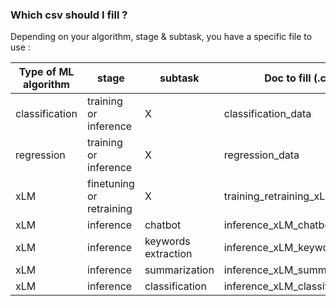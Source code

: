### Which csv should I fill ?

Depending on your algorithm, stage & subtask, you have a specific file to use :

| Type of ML algorithm |     stage       | subtask| Doc to fill (.csv or .json) |
| -------------------------- | ------ | ------ | ------ |
| classification          | training or inference  | X| classification_data |
| regression          | training or inference  | X| regression_data |
| xLM          | finetuning or retraining  | X| training_retraining_xLM_data |
| xLM          | inference  | chatbot | inference_xLM_chatbot_data |
| xLM          | inference  | keywords extraction | inference_xLM_keywords_extraction_data|
| xLM          | inference  | summarization | inference_xLM_summarization_data |
| xLM          | inference  | classification | inference_xLM_classification_data |